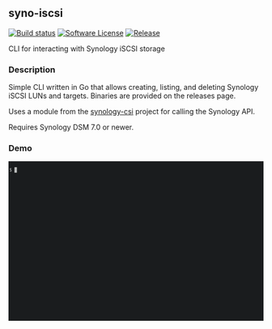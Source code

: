 ## syno-iscsi

[![Build status](https://img.shields.io/github/actions/workflow/status/pfrybar/syno-iscsi/go.yml)](https://github.com/pfrybar/syno-iscsi/actions?workflow=go)
[![Software License](https://img.shields.io/github/license/pfrybar/syno-iscsi)](/LICENSE)
[![Release](https://img.shields.io/github/v/release/pfrybar/syno-iscsi)](https://github.com/pfrybar/syno-iscsi/releases/latest)

CLI for interacting with Synology iSCSI storage

### Description

Simple CLI written in Go that allows creating, listing, and deleting Synology
iSCSI LUNs and targets. Binaries are provided on the releases page.

Uses a module from the [synology-csi](https://github.com/SynologyOpenSource/synology-csi)
project for calling the Synology API.

Requires Synology DSM 7.0 or newer.

### Demo

![demo](docs/demo.gif)
